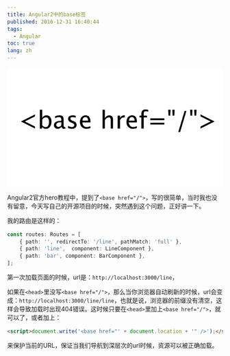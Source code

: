 ```yaml
---
title: Angular2中的base标签
published: 2016-12-31 16:40:44
tags: 
  - Angular
toc: true
lang: zh
---
```


![2016123166228base.png](../_images/Angular2中的base标签/2016123166228base.png)

<!--more-->

Angular2官方hero教程中，提到了`<base href="/">`，写的很简单，当时我也没有留意，今天写自己的开源项目的时候，突然遇到这个问题，正好讲一下。

我的路由是这样的：

```typescript
const routes: Routes = [
    { path: '', redirectTo: '/line', pathMatch: 'full' },
    { path: 'line',  component: LineComponent },
    { path: 'bar', component: BarComponent },
];
```

第一次加载页面的时候，url是：`http://localhost:3000/line`，

如果在`<head>`里没写`<base href="/">`，那么当你浏览器自动刷新的时候，url会变成：`http://localhost:3000/line/line`，也就是说，浏览器的前缀没有清空，这样会导致加载时出现404错误。这时候只要在`<head>`里加上`<base href="/">`，就可以了，或者加上：

```html
<script>document.write('<base href="' + document.location + '" />');</script>
```

来保护当前的URL，保证当我们导航到深层次的url时候，资源可以被正确加载。
